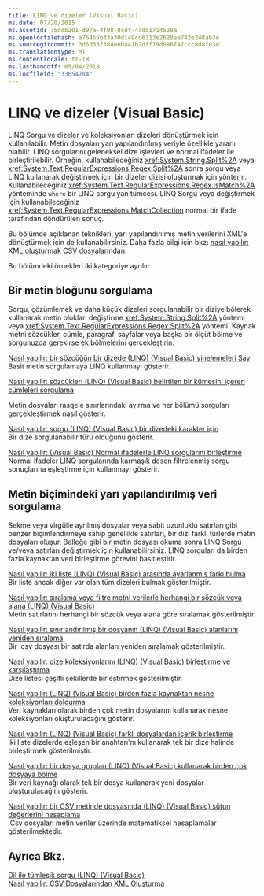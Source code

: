 ```yaml
---
title: LINQ ve dizeler (Visual Basic)
ms.date: 07/20/2015
ms.assetid: 75ddb201-d97a-4f98-8cdf-4ad51714529a
ms.openlocfilehash: a76465b33a30d149cd6313e2628ee742e248ab3e
ms.sourcegitcommit: 3d5d33f384eeba41b2dff79d096f47ccc8d8f03d
ms.translationtype: MT
ms.contentlocale: tr-TR
ms.lasthandoff: 05/04/2018
ms.locfileid: "33654784"
---
```

# <a name="linq-and-strings-visual-basic"></a>LINQ ve dizeler (Visual Basic)
LINQ Sorgu ve dizeler ve koleksiyonları dizeleri dönüştürmek için kullanılabilir. Metin dosyaları yarı yapılandırılmış veriyle özellikle yararlı olabilir. LINQ sorgularını geleneksel dize işlevleri ve normal ifadeler ile birleştirilebilir. Örneğin, kullanabileceğiniz <xref:System.String.Split%2A> veya <xref:System.Text.RegularExpressions.Regex.Split%2A> sonra sorgu veya LINQ kullanarak değiştirmek için bir dizeler dizisi oluşturmak için yöntemi. Kullanabileceğiniz <xref:System.Text.RegularExpressions.Regex.IsMatch%2A> yönteminde `where` bir LINQ sorgu yan tümcesi. LINQ Sorgu veya değiştirmek için kullanabileceğiniz <xref:System.Text.RegularExpressions.MatchCollection> normal bir ifade tarafından döndürülen sonuç.  
  
 Bu bölümde açıklanan teknikleri, yarı yapılandırılmış metin verilerini XML'e dönüştürmek için de kullanabilirsiniz. Daha fazla bilgi için bkz: [nasıl yapılır: XML oluşturmak CSV dosyalarından](how-to-generate-xml-from-csv-files.md).  
  
 Bu bölümdeki örnekleri iki kategoriye ayrılır:  
  
## <a name="querying-a-block-of-text"></a>Bir metin bloğunu sorgulama  
 Sorgu, çözümlemek ve daha küçük dizeleri sorgulanabilir bir diziye bölerek kullanarak metin blokları değiştirme <xref:System.String.Split%2A> yöntemi veya <xref:System.Text.RegularExpressions.Regex.Split%2A> yöntemi. Kaynak metni sözcükler, cümle, paragraf, sayfalar veya başka bir ölçüt bölme ve sorgunuzda gerekirse ek bölmelerini gerçekleştirin.  
  
 [Nasıl yapılır: bir sözcüğün bir dizede (LINQ) (Visual Basic) yinelemeleri Say](how-to-count-occurrences-of-a-word-in-a-string-linq.md)  
 Basit metin sorgulamaya LINQ kullanmayı gösterir.  
  
 [Nasıl yapılır: sözcükleri (LINQ) (Visual Basic) belirtilen bir kümesini içeren cümleleri sorgulama](how-to-query-for-sentences-that-contain-a-specified-set-of-words.md)

 Metin dosyaları rasgele sınırlarındaki ayırma ve her bölümü sorguları gerçekleştirmek nasıl gösterir.  
  
 [Nasıl yapılır: sorgu (LINQ) (Visual Basic) bir dizedeki karakter için](how-to-query-for-characters-in-a-string-linq.md)  
 Bir dize sorgulanabilir türü olduğunu gösterir.  
  
 [Nasıl yapılır: (Visual Basic) Normal ifadelerle LINQ sorgularını birleştirme](how-to-combine-linq-queries-with-regular-expressions.md)  
 Normal ifadeler LINQ sorgularında karmaşık desen filtrelenmiş sorgu sonuçlarına eşleştirme için kullanmayı gösterir.  
  
## <a name="querying-semi-structured-data-in-text-format"></a>Metin biçimindeki yarı yapılandırılmış veri sorgulama  
 Sekme veya virgülle ayrılmış dosyalar veya sabit uzunluklu satırları gibi benzer biçimlendirmeye sahip genellikle satırları, bir dizi farklı türlerde metin dosyaları oluşur. Belleğe gibi bir metin dosyası okuma sonra LINQ Sorgu ve/veya satırları değiştirmek için kullanabilirsiniz. LINQ sorguları da birden fazla kaynaktan veri birleştirme görevini basitleştirir.  
  
 [Nasıl yapılır: iki liste (LINQ) (Visual Basic) arasında ayarlanmış farkı bulma](how-to-find-the-set-difference-between-two-lists-linq.md)  
 Bir liste ancak diğer var olan tüm dizeleri bulmak gösterilmiştir.  
  
 [Nasıl yapılır: sıralama veya filtre metni verilerle herhangi bir sözcük veya alana (LINQ) (Visual Basic)](how-to-sort-or-filter-text-data-by-any-word-or-field-linq.md)  
 Metin satırlarını herhangi bir sözcük veya alana göre sıralamak gösterilmiştir.  
  
 [Nasıl yapılır: sınırlandırılmış bir dosyanın (LINQ) (Visual Basic) alanlarını yeniden sıralama](how-to-reorder-the-fields-of-a-delimited-file.md)  
 Bir .csv dosyası bir satırda alanları yeniden sıralamak gösterilmiştir.  
  
 [Nasıl yapılır: dize koleksiyonlarını (LINQ) (Visual Basic) birleştirme ve karşılaştırma](how-to-combine-and-compare-string-collections-linq.md)  
 Dize listesi çeşitli şekillerde birleştirmek gösterilmiştir.  
  
 [Nasıl yapılır: (LINQ) (Visual Basic) birden fazla kaynaktan nesne koleksiyonları doldurma](how-to-populate-object-collections-from-multiple-sources-linq.md)  
 Veri kaynakları olarak birden çok metin dosyalarını kullanarak nesne koleksiyonları oluşturulacağını gösterir.  
  
 [Nasıl yapılır: (LINQ) (Visual Basic) farklı dosyalardan içerik birleştirme](how-to-join-content-from-dissimilar-files-linq.md)  
 İki liste dizelerde eşleşen bir anahtarı'nı kullanarak tek bir dize halinde birleştirmek gösterilmiştir.  
  
 [Nasıl yapılır: bir dosya grupları (LINQ) (Visual Basic) kullanarak birden çok dosyaya bölme](how-to-split-a-file-into-many-files-by-using-groups-linq.md)  
 Bir veri kaynağı olarak tek bir dosya kullanarak yeni dosyalar oluşturulacağını gösterir.  
  
 [Nasıl yapılır: bir CSV metinde dosyasında (LINQ) (Visual Basic) sütun değerlerini hesaplama](how-to-compute-column-values-in-a-csv-text-file-linq.md)  
 .Csv dosyaları metin veriler üzerinde matematiksel hesaplamalar gösterilmektedir.  
  
## <a name="see-also"></a>Ayrıca Bkz.  
 [Dil ile tümleşik sorgu (LINQ) (Visual Basic)](index.md)  
 [Nasıl yapılır: CSV Dosyalarından XML Oluşturma](how-to-generate-xml-from-csv-files.md)
